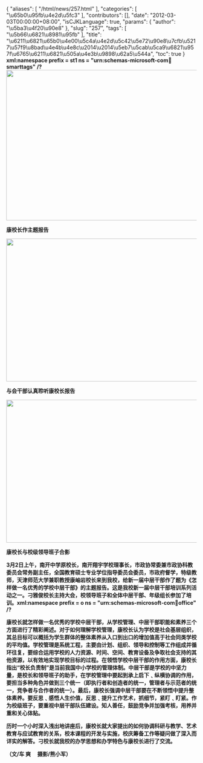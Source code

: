 {
    "aliases": [
        "/html/news/257.html"
    ],
    "categories": [
        "\u65b0\u95fb\u4e2d\u5fc3"
    ],
    "contributors": [],
    "date": "2012-03-03T00:00:00+08:00",
    "isCJKLanguage": true,
    "params": {
        "author": "\u5ba3\u4f20\u90e8"
    },
    "slug": "257",
    "tags": [
        "\u5b66\u6821\u8981\u95fb"
    ],
    "title": "\u6211\u6821\u65b0\u4e00\u5c4a\u4e2d\u5c42\u5e72\u90e8\u7cfb\u5217\u57f9\u8bad\u4e4b\u4e8c\u2014\u2014\u5eb7\u5cab\u5ca9\u6821\u957f\u6765\u6211\u6821\u505a\u4e3b\u9898\u62a5\u544a",
    "toc": true
}
**xml:namespace prefix = st1 ns = "urn:schemas-microsoft-com:office:smarttags" /?
<img
    src="https://cdn.tfls.online/mirror/full/50c5b354fb6e8cb1dd239668c822b199bda33d75.jpg"
    style="display:block;margin-left:auto;margin-right:auto;"
    decoding="async"
    fetchpriority="auto"
    loading="lazy"
    height="397"
    width="600"
/>**

**康校长作主题报告**

**<img
    src="https://cdn.tfls.online/mirror/full/27816f704d30a9f27a74b5673da01ac6581ff400.jpg"
    style="display:block;margin-left:auto;margin-right:auto;"
    decoding="async"
    fetchpriority="auto"
    loading="lazy"
    height="377"
    width="600"
/>**

**与会干部认真聆听康校长报告**

**<img
    src="https://cdn.tfls.online/mirror/full/188ca8efb1531e50c45bd97742922a7e5fa04a27.jpg"
    style="display:block;margin-left:auto;margin-right:auto;"
    decoding="async"
    fetchpriority="auto"
    loading="lazy"
    height="377"
    width="600"
/>**

**康校长与校级领导班子合影**

**3月2日上午，南开中学原校长，南开翔宇学校理事长，市政协常委兼市政协科教委员会常务副主任，全国教育硕士专业学位指导委员会委员，市政府督学，特级教师，天津师范大学兼职教授康岫岩校长来到我校，给新一届中层干部作了题为《怎样做一名优秀的学校中层干部》的主题报告。这是我校新一届中层干部培训系列活动之一。刁雅俊校长主持大会，校领导班子和全体中层干部、年级组长参加了培训。xml:namespace prefix = o ns = "urn:schemas-microsoft-com:office:office" /?**

**康校长就怎样做一名优秀的学校中层干部，从学校管理、中层干部职能和素养三个方面进行了精彩阐述。对于如何理解学校管理，康校长认为学校是社会基层组织，其总目标可以概括为学生群体的整体素养从入口到出口的增加值高于社会同类学校的平均值。学校管理是系统工程，主要由计划、组织、领导和控制等工作组成并循环往复，要综合运用学校的人力资源、时间、空间、教育设备及争取社会支持的其他资源，以有效地实现学校目标的过程。在领悟学校中层干部的作用方面，康校长指出“校长负责制”是当前我国中小学校的管理体制。中层干部是学校的中坚力量，是校长和领导班子的助手，在学校管理中要起到承上启下﹑纵横协调的作用，要担当多种角色并做到三个统一（即执行者和创造者的统一，管理者与示范者的统一，竞争者与合作者的统一）。最后，康校长强调中层干部要在不断领悟中提升整体素养。要反思﹑感悟人生价值，反思﹑提升工作艺术，抓细节，紧盯﹑盯紧。作为校级班子，要重视中层干部队伍建设。知人善任，鼓励竞争并加强考核，用养并重和关心体贴。**

**历时一个小时深入浅出地讲座后，康校长就大家提出的如何协调科研与教学、艺术教育与应试教育的关系，校本课程的开发与实施，校庆筹备工作等疑问做了深入而详实的解答。刁校长就我校的办学思想和办学特色与康校长进行了交流。**

**（文/车 爽　 摄影/熊小军）**


